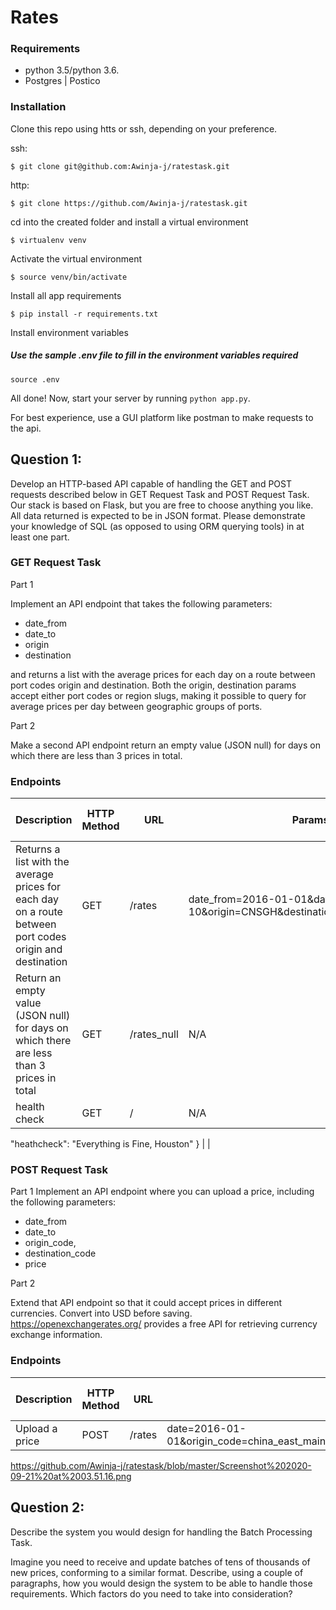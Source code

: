 # Rates

### Requirements
- python 3.5/python 3.6.
- Postgres | Postico

### Installation
Clone this repo using htts or ssh, depending on your preference.

ssh:

`$ git clone git@github.com:Awinja-j/ratestask.git`

http:

`$ git clone https://github.com/Awinja-j/ratestask.git`

cd into the created folder and install a virtual environment

`$ virtualenv venv`

Activate the virtual environment

`$ source venv/bin/activate`

Install all app requirements

`$ pip install -r requirements.txt`

Install environment variables

##### Use the sample .env file to fill in the environment variables required

`source .env`

All done! Now, start your server by running `python app.py`.

For best experience, use a GUI platform like postman to make requests to the api.



## Question 1:

Develop an HTTP-based API capable of handling the GET and POST requests described below in GET Request Task and POST Request Task. Our stack is based on Flask, but you are free to choose anything you like. All data returned is expected to be in JSON format. Please demonstrate your knowledge of SQL (as opposed to using ORM querying tools) in at least one part.

### GET Request Task

Part 1

Implement an API endpoint that takes the following parameters:

- date_from
- date_to
- origin
- destination

and returns a list with the average prices for each day on a route between port codes origin and destination.
Both the origin, destination params accept either port codes or region slugs, making it possible to query for average prices per day between geographic groups of ports.

Part 2

Make a second API endpoint return an empty value (JSON null) for days on which there are less than 3 prices in total.

### Endpoints

| Description                                                                                              | HTTP Method | URL     | Params                                                                             | Response w/o Payload | Response w/ Payload |
|----------------------------------------------------------------------------------------------------------|-------------|---------|------------------------------------------------------------------------------------|----------------------|---------------------|
| Returns a list with the average prices for each day on a route between port codes origin and destination | GET         | /rates  | date_from=2016-01-01&date_to=2016-01-10&origin=CNSGH&destination=north_europe_main |                      |                     |
| Return an empty value (JSON null) for days on which there are less than 3 prices in total                | GET         | /rates_null | N/A                                                                                |                      |                     |
| health check                                                                                             | GET         | /       | N/A                                                                                |  {
  "heathcheck": "Everything is Fine, Houston"
}                    |                     |

### POST Request Task
Part 1
Implement an API endpoint where you can upload a price, including the following parameters:

- date_from
- date_to
- origin_code,
- destination_code
- price

Part 2

Extend that API endpoint so that it could accept prices in different currencies. Convert into USD before saving. https://openexchangerates.org/ provides a free API for retrieving currency exchange information.

### Endpoints

| Description    | HTTP Method | URL           | Params | Response w/o Payload | Response w/ Payload |
|----------------|-------------|---------------|--------|----------------------|---------------------|
| Upload a price | POST         | /rates |  date=2016-01-01&origin_code=china_east_main&destination_code=north_europe_main&price=2000      |                      |                     |


https://github.com/Awinja-j/ratestask/blob/master/Screenshot%202020-09-21%20at%2003.51.16.png


## Question 2:

Describe the system you would design for handling the Batch Processing Task.

Imagine you need to receive and update batches of tens of thousands of new prices, conforming to a similar format. Describe, using a couple of paragraphs, how you would design the system to be able to handle those requirements. Which factors do you need to take into consideration?